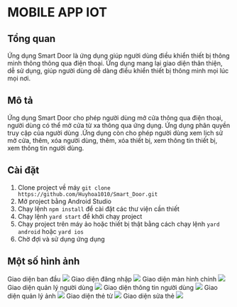 # MOBILE APP IOT

## Tổng quan

Ứng dụng Smart Door là ứng dụng giúp người dùng điều khiển thiết bị thông minh thông thông qua điện thoại. Ứng dụng mang lại giao diện thân thiện, dễ sử dụng, giúp người dùng dễ dàng điều khiển thiết bị thông minh mọi lúc mọi nơi.


## Mô tả

Ứng dụng Smart Door cho phép người dùng mở cửa thông qua điện thoại, người dùng có thể mở cửa từ xa thông qua ứng dụng. Ứng dụng phân quyền truy cập của người dùng .Ứng dụng còn cho phép người dùng xem lịch sử mở cửa, thêm, xóa người dùng, thêm, xóa thiết bị, xem thông tin thiết bị, xem thông tin người dùng.

## Cài đặt

1. Clone project về máy `git clone https://github.com/Huyhoa1010/Smart_Door.git`
2. Mở project bằng Android Studio
3. Chạy lệnh `npm install` để cài đặt các thư viện cần thiết
4. Chạy lệnh `yard start` để khởi chạy project
3. Chạy project trên máy ảo hoặc thiết bị thật bằng cách chạy lệnh `yard android` hoặc `yard ios`
4. Chờ đợi và sử dụng ứng dụng

## Một số hình ảnh

Giao diện ban đầu
![](./bandau.jpg)
Giao diện đăng nhập
![](./login.jpg)
Giao diện màn hình chính
![](./mainscreen.jpg)
Giao diện quản lý người dùng
![](./quanlynguoidung.jpg)
Giao diện thông tin người dùng
![](./updateprofile.jpg)
Giao diện quản lý ảnh
![](./chupanh.jpg)
Giao diện thẻ từ
![](./quanlythe.jpg)
Giao diện sửa thẻ
![](./suathe.jpg)

